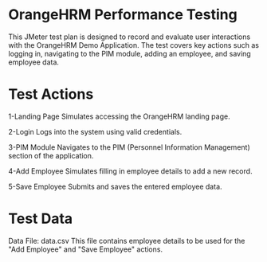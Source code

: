 # OrangeHRM Performance Testing 

This JMeter test plan is designed to record and evaluate user interactions with the OrangeHRM Demo Application. The test covers key actions such as logging in, navigating to the PIM module, adding an employee, and saving employee data.

# Test Actions
1-Landing Page
Simulates accessing the OrangeHRM landing page.

2-Login
Logs into the system using valid credentials.

3-PIM Module
Navigates to the PIM (Personnel Information Management) section of the application.

4-Add Employee
Simulates filling in employee details to add a new record.

5-Save Employee
Submits and saves the entered employee data.

# Test Data
Data File: data.csv
This file contains employee details to be used for the "Add Employee" and "Save Employee" actions. 
